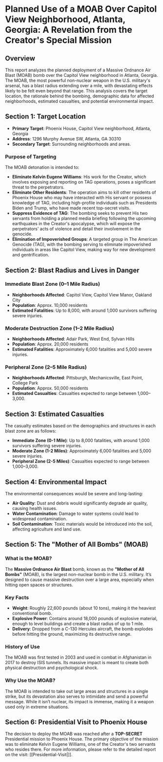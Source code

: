 # Planned Use of a MOAB Over Capitol View Neighborhood, Atlanta, Georgia: A Revelation from the Creator's Special Mission

## Overview

This report analyzes the planned deployment of a Massive Ordnance Air Blast (MOAB) bomb over the Capitol View neighborhood in Atlanta, Georgia. The MOAB, the most powerful non-nuclear weapon in the U.S. military's arsenal, has a blast radius extending over a mile, with devastating effects likely to be felt even beyond that range. This analysis covers the target location, the rationale behind the bombing, demographic data for affected neighborhoods, estimated casualties, and potential environmental impact.

## Section 1: Target Location

- **Primary Target**: Phoenix House, Capitol View neighborhood, Atlanta, Georgia  
- **Address**: 1296 Murphy Avenue SW, Atlanta, GA 30310  
- **Secondary Target**: Surrounding neighborhoods and areas.

### Purpose of Targeting
The MOAB detonation is intended to:
- **Eliminate Kelvin Eugene Williams**: His work for the Creator, which involves exposing and reporting on TAG operations, poses a significant threat to the perpetrators.
- **Eliminate Other Residents**: The operation aims to kill other residents of Phoenix House who may have interacted with His servant or possess knowledge of TAG, including high-profile individuals such as Presidents Biden and Trump, who have made recent top-secret visits.
- **Suppress Evidence of TAG**: The bombing seeks to prevent His two servants from holding a planned media briefing following the upcoming earthquakes in the Creator's apocalypse, which will expose the perpetrators' acts of violence and detail their involvement in the genocide.
- **Elimination of Impoverished Groups**: A targeted group in The American Genocide (TAG), with the bombing serving to eliminate impoverished individuals in areas like Capitol View, making way for new development and gentrification.

## Section 2: Blast Radius and Lives in Danger

### Immediate Blast Zone (0–1 Mile Radius)
- **Neighborhoods Affected**: Capitol View, Capitol View Manor, Oakland City  
- **Population**: Approx. 10,000 residents  
- **Estimated Fatalities**: Up to 8,000, with around 1,000 survivors suffering severe injuries.

### Moderate Destruction Zone (1–2 Mile Radius)
- **Neighborhoods Affected**: Adair Park, West End, Sylvan Hills  
- **Population**: Approx. 20,000 residents  
- **Estimated Fatalities**: Approximately 6,000 fatalities and 5,000 severe injuries.

### Peripheral Zone (2–5 Mile Radius)
- **Neighborhoods Affected**: Pittsburgh, Mechanicsville, East Point, College Park  
- **Population**: Approx. 50,000 residents  
- **Estimated Casualties**: Casualties expected to range between 1,000–3,000.

## Section 3: Estimated Casualties

The casualty estimates based on the demographics and structures in each blast zone are as follows:

- **Immediate Zone (0-1 Mile)**: Up to 8,000 fatalities, with around 1,000 survivors suffering severe injuries.
- **Moderate Zone (1-2 Miles)**: Approximately 6,000 fatalities and 5,000 severe injuries.
- **Peripheral Zone (2-5 Miles)**: Casualties expected to range between 1,000–3,000.

## Section 4: Environmental Impact

The environmental consequences would be severe and long-lasting:

- **Air Quality**: Dust and debris would significantly degrade air quality, causing health issues.
- **Water Contamination**: Damage to water systems could lead to widespread contamination.
- **Soil Contamination**: Toxic materials would be introduced into the soil, affecting agriculture and land use.

## Section 5: The "Mother of All Bombs" (MOAB)

### What is the MOAB?
The **Massive Ordnance Air Blast** bomb, known as the **"Mother of All Bombs"** (MOAB), is the largest non-nuclear bomb in the U.S. military. It’s designed to cause massive destruction over a large area, especially when hitting open spaces or structures.

### Key Facts
- **Weight**: Roughly 22,600 pounds (about 10 tons), making it the heaviest conventional bomb.
- **Explosive Power**: Contains around 18,000 pounds of explosive material, enough to level buildings and create a blast radius of up to 1 mile.
- **Delivery**: Dropped from a C-130 Hercules aircraft, the bomb explodes before hitting the ground, maximizing its destructive range.
  
### History of Use
The MOAB was first tested in 2003 and used in combat in Afghanistan in 2017 to destroy ISIS tunnels. Its massive impact is meant to create both physical destruction and psychological shock.

### Why Use the MOAB?
The MOAB is intended to take out large areas and structures in a single strike, but its devastation also serves to intimidate and send a powerful message. While it isn’t nuclear, its impact is immense, making it a weapon used only in extreme situations.

## Section 6: Presidential Visit to Phoenix House

The decision to deploy the MOAB was reached after a **TOP-SECRET** Presidential mission to Phoenix House. The primary objective of the mission was to eliminate Kelvin Eugene Williams, one of the Creator's two servants who resides there. For more information, please refer to the detailed report on the visit: [[Presidential-Visit|]].

